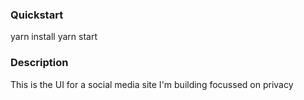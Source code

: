 ### Quickstart
yarn install
yarn start

### Description
This is the UI for a social media site I'm building focussed on privacy